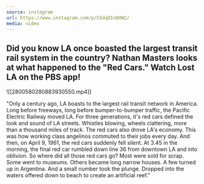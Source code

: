 ```yaml
---
source: instagram
url: https://www.instagram.com/p/CbdqO1nDOW2/
media: video
---
```


## Did you know LA once boasted the largest transit rail system in the country?  Nathan Masters looks at what happened to the "Red Cars." Watch Lost LA on the PBS app!

![[2800580280883930550.mp4]]

"Only a century ago, LA boasts to the largest rail transit network in America.
Long before freeways, long before bumper-to-bumper traffic, the Pacific Electric Railway moved LA.
For three generations, it's red cars defined the look and sound of LA streets.
Whistles blowing, wheels clattering, more than a thousand miles of track.
The red cars also drove LA's economy.
This was how working class angelinos commuted to their jobs every day.
And then, on April 9, 1961, the red cars suddenly fell silent.
At 3.45 in the morning, the final red car rumbled down line 36 from downtown LA and into oblivion.
So where did all those red cars go?
Most were sold for scrap.
Some went to museums.
Others became long narrow houses.
A few turned up in Argentina.
And a small number took the plunge.
Dropped into the waters offered down to beach to create an artificial reef."